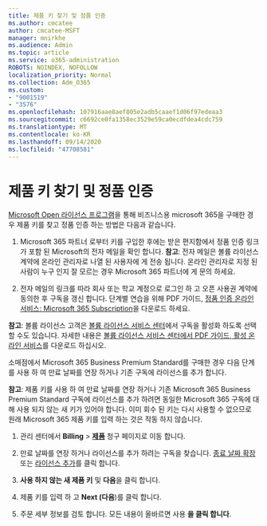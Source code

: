 ```yaml
---
title: 제품 키 찾기 및 정품 인증
ms.author: cmcatee
author: cmcatee-MSFT
manager: mnirkhe
ms.audience: Admin
ms.topic: article
ms.service: o365-administration
ROBOTS: NOINDEX, NOFOLLOW
localization_priority: Normal
ms.collection: Adm_O365
ms.custom:
- "9001519"
- "3576"
ms.openlocfilehash: 107916aae8aef805e2adb5caaef1d06f97edeaa3
ms.sourcegitcommit: c6692ce0fa1358ec3529e59ca0ecdfdea4cdc759
ms.translationtype: MT
ms.contentlocale: ko-KR
ms.lasthandoff: 09/14/2020
ms.locfileid: "47708581"
---
```

# <a name="find-and-activate-my-product-key"></a>제품 키 찾기 및 정품 인증

[Microsoft Open 라이선스 프로그램](https://go.microsoft.com/fwlink/p/?LinkID=613298)을 통해 비즈니스용 microsoft 365을 구매한 경우 제품 키를 찾고 정품 인증 하는 방법은 다음과 같습니다.

1. Microsoft 365 파트너 로부터 키를 구입한 후에는 받은 편지함에서 정품 인증 링크가 포함 된 Microsoft의 전자 메일을 확인 합니다.  **참고**: 전자 메일은 볼륨 라이선스 계약에 온라인 관리자로 나열 된 사용자에 게 전송 됩니다.  온라인 관리자로 지정 된 사람이 누구 인지 잘 모르는 경우 Microsoft 365 파트너에 게 문의 하세요.

2. 전자 메일의 링크를 따라 회사 또는 학교 계정으로 로그인 하 고 오픈 사용권 계약에 동의한 후 구독을 갱신 합니다.  단계별 연습을 위해 PDF 가이드, [정품 인증 온라인 서비스: Microsoft 365 Subscription](https://go.microsoft.com/fwlink/p/?LinkId=618100)을 다운로드 하세요. 

**참고**: 볼륨 라이선스 고객은 [볼륨 라이선스 서비스 센터](https://go.microsoft.com/fwlink/p/?LinkID=282016)에서 구독을 활성화 하도록 선택할 수도 있습니다.  자세한 내용은 [볼륨 라이선스 서비스 센터에서 PDF 가이드, 활성 온라인 서비스](https://go.microsoft.com/fwlink/p/?LinkId=618096)를 다운로드 하십시오.

소매점에서 Microsoft 365 Business Premium Standard를 구매한 경우 다음 단계를 사용 하 여 만료 날짜를 연장 하거나 기존 구독에 라이선스를 추가 합니다.

**참고**: 제품 키를 사용 하 여 만료 날짜를 연장 하거나 기존 Microsoft 365 Business Premium Standard 구독에 라이선스를 추가 하려면 동일한 Microsoft 365 구독에 대해 사용 되지 않는 새 키가 있어야 합니다.  이미 회수 된 키는 다시 사용할 수 없으므로 원래 Microsoft 365 제품 키를 입력 하는 것은 작동 하지 않습니다.

1. 관리 센터에서 **Billing**  >  **[제품](https://go.microsoft.com/fwlink/p/?linkid=842054)** 청구 페이지로 이동 합니다.

2. 만료 날짜를 연장 하거나 라이선스를 추가 하려는 구독을 찾습니다.  [종료 날짜 확장](https://go.microsoft.com/fwlink/p/?linkid=842054) 또는 [라이선스 추가](https://go.microsoft.com/fwlink/p/?linkid=842054)를 클릭 합니다.

3. **사용 하지 않는 새 제품 키** 및 **다음**을 클릭 합니다.

4. 제품 키를 입력 하 고 **Next (다음**)를 클릭 합니다.

5. 주문 세부 정보를 검토 합니다.  모든 내용이 올바르면 사용 **을 클릭 합니다**.
